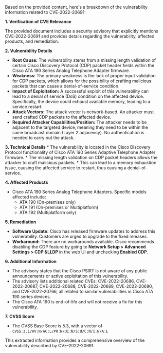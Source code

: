 Based on the provided content, here's a breakdown of the vulnerability information related to CVE-2022-20691:

**1. Verification of CVE Relevance**

The provided document includes a security advisory that explicitly mentions CVE-2022-20691 and provides details regarding the vulnerability, affected products, and remediation.

**2. Vulnerability Details**

*   **Root Cause:** The vulnerability stems from a missing length validation of certain Cisco Discovery Protocol (CDP) packet header fields within the Cisco ATA 190 Series Analog Telephone Adapter firmware.
*   **Weakness:** The primary weakness is the lack of proper input validation for CDP packets, which allows for the possibility of crafting malicious packets that can cause a denial-of-service condition.
*   **Impact of Exploitation:** A successful exploit of this vulnerability can lead to a denial of service (DoS) condition on the affected device. Specifically, the device could exhaust available memory, leading to a service restart.
*   **Attack Vectors:** The attack vector is network-based. An attacker must send crafted CDP packets to the affected device.
*   **Required Attacker Capabilities/Position:** The attacker needs to be adjacent to the targeted device, meaning they need to be within the same broadcast domain (Layer 2 adjacency). No authentication is needed to carry out the attack.

**3. Technical Details**
    * The vulnerability is located in the Cisco Discovery Protocol functionality of Cisco ATA 190 Series Adaptive Telephone Adapter firmware.
    * The missing length validation on CDP packet headers allows the attacker to craft malicious packets.
    * This can lead to a memory exhaustion issue, causing the affected service to restart, thus causing a denial-of-service.

**4. Affected Products**

*   Cisco ATA 190 Series Analog Telephone Adapters. Specific models affected include:
    *   ATA 190 (On-premises only)
    *   ATA 191 (On-premises or Multiplatform)
    *   ATA 192 (Multiplatform only)

**5. Remediation**

*   **Software Update:** Cisco has released firmware updates to address this vulnerability. Customers are urged to upgrade to the fixed releases.
*    **Workaround:** There are no workarounds available. Cisco recommends disabling the CDP feature by going to **Network Setup > Advanced Settings > CDP &LLDP** in the web UI and unchecking **Enabled CDP**.

**6. Additional Information**

*   The advisory states that the Cisco PSIRT is not aware of any public announcements or active exploitation of this vulnerability.
*  The advisory lists additional related CVEs: CVE-2022-20686, CVE-2022-20687, CVE-2022-20688, CVE-2022-20689, CVE-2022-20690, and CVE-2022-20766, all related to similar vulnerabilities in Cisco ATA 190 series devices.
* The Cisco ATA 190 is end-of-life and will not receive a fix for this vulnerability.

**7. CVSS Score**

* The CVSS Base Score is 5.3, with a vector of `CVSS:3.1/AV:N/AC:L/PR:N/UI:N/S:U/C:N/I:N/A:L`

This extracted information provides a comprehensive overview of the vulnerability described by CVE-2022-20691.